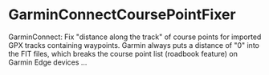 # GarminConnectCoursePointFixer
GarminConnect: Fix "distance along the track" of course points for imported GPX tracks containing waypoints. Garmin always puts a distance of "0" into the FIT files, which breaks the course point list (roadbook feature) on Garmin Edge devices ...
